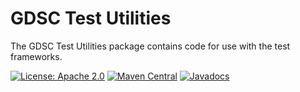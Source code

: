GDSC Test Utilities
===================

The GDSC Test Utilities package contains code for use with the test frameworks.

[![License: Apache 2.0](https://img.shields.io/badge/License-Apache%20v2-blue.svg)](https://www.apache.org/licenses/LICENSE-2.0)
[![Maven Central](https://maven-badges.herokuapp.com/maven-central/uk.ac.sussex.gdsc/gdsc-test-utils/badge.svg)](https://maven-badges.herokuapp.com/maven-central/uk.ac.sussex.gdsc/gdsc-test-utils/)
[![Javadocs](https://javadoc.io/badge2/uk.ac.sussex.gdsc/gdsc-test-utils/javadoc.svg)](https://javadoc.io/doc/uk.ac.sussex.gdsc/gdsc-test-utils)
